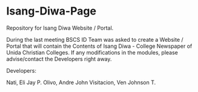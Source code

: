 # Isang-Diwa-Page

Repository for Isang Diwa Website / Portal.

During the last meeting BSCS ID Team was asked to create a Website / Portal that will contain the Contents of Isang Diwa - College Newspaper of Unida Christian Colleges. If any modifications in the modules, please advise/contact the Developers right away. 

Developers: 

Nati, Eli Jay P.
Olivo, Andre John
Visitacion, Ven Johnson T.
